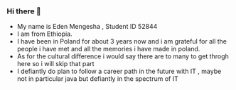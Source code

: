 ### Hi there 👋


- My name is Eden Mengesha , Student ID 52844
- I am from Ethiopia. 
- I have been in Poland for about 3 years now and i am grateful for all the people i have met and all the memories i have made in poland.
- As for the cultural difference i would say there are to many to get throgh here so i will skip that part 
- I defiantly do plan to follow a career path in the future with IT , maybe not in particular java but defiantly in the spectrum of IT  
